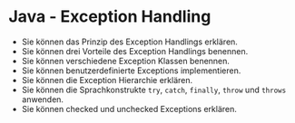 # Java - Exception Handling

* Sie können das Prinzip des Exception Handlings erklären.
* Sie können drei Vorteile des Exception Handlings benennen.
* Sie können verschiedene Exception Klassen benennen.
* Sie können benutzerdefinierte Exceptions implementieren.
* Sie können die Exception Hierarchie erklären.
* Sie können die Sprachkonstrukte ``try``, ``catch``, ``finally``, 
``throw`` und ``throws`` anwenden.
* Sie können checked und unchecked Exceptions erklären.
